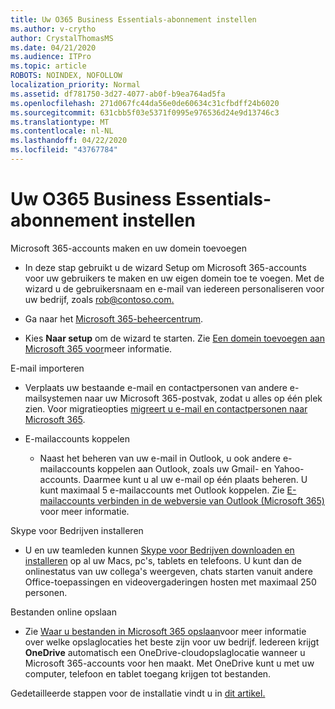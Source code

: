 ```yaml
---
title: Uw O365 Business Essentials-abonnement instellen
ms.author: v-crytho
author: CrystalThomasMS
ms.date: 04/21/2020
ms.audience: ITPro
ms.topic: article
ROBOTS: NOINDEX, NOFOLLOW
localization_priority: Normal
ms.assetid: df781750-3d27-4077-ab0f-b9ea764ad5fa
ms.openlocfilehash: 271d067fc44da56e0de60634c31cfbdff24b6020
ms.sourcegitcommit: 631cbb5f03e5371f0995e976536d24e9d13746c3
ms.translationtype: MT
ms.contentlocale: nl-NL
ms.lasthandoff: 04/22/2020
ms.locfileid: "43767784"
---
```

# <a name="setting-up-your-o365-business-essentials-subscription"></a>Uw O365 Business Essentials-abonnement instellen

Microsoft 365-accounts maken en uw domein toevoegen
  
- In deze stap gebruikt u de wizard Setup om Microsoft 365-accounts voor uw gebruikers te maken en uw eigen domein toe te voegen. Met de wizard u de gebruikersnaam en e-mail van iedereen personaliseren voor uw bedrijf, zoals [rob@contoso.com.](mailto:rob@contoso.com)
    
- Ga naar het [Microsoft 365-beheercentrum](https://login.partner.microsoftonline.cn/).
    
- Kies **Naar setup** om de wizard te starten. Zie [Een domein toevoegen aan Microsoft 365 voor](https://docs.microsoft.com/office365/admin/setup/add-domain)meer informatie.
    
E-mail importeren
  
- Verplaats uw bestaande e-mail en contactpersonen van andere e-mailsystemen naar uw Microsoft 365-postvak, zodat u alles op één plek zien. Voor migratieopties [migreert u e-mail en contactpersonen naar Microsoft 365](https://docs.microsoft.com/office365/admin/setup/migrate-email-and-contacts-admin).
    
- E-mailaccounts koppelen
    
  - Naast het beheren van uw e-mail in Outlook, u ook andere e-mailaccounts koppelen aan Outlook, zoals uw Gmail- en Yahoo-accounts. Daarmee kunt u al uw e-mail op één plaats beheren. U kunt maximaal 5 e-mailaccounts met Outlook koppelen. Zie [E-mailaccounts verbinden in de webversie van Outlook (Microsoft 365)](https://support.office.com/Article/Connect-email-accounts-in-Outlook-on-the-web-Office-365-d7012ff0-924f-4f78-8aca-c3912d886c4d) voor meer informatie. 
    
Skype voor Bedrijven installeren
  
- U en uw teamleden kunnen [Skype voor Bedrijven downloaden en installeren](https://support.office.com/Article/download-and-install-Skype-for-Business-8a0d4da8-9d58-44f9-9759-5c8f340cb3fb) op al uw Macs, pc's, tablets en telefoons. U kunt dan de onlinestatus van uw collega's weergeven, chats starten vanuit andere Office-toepassingen en videovergaderingen hosten met maximaal 250 personen.  
    
Bestanden online opslaan
  
- Zie [Waar u bestanden in Microsoft 365 opslaan](https://support.office.com/article/c7c20284-bc94-47f4-9728-d28e9daf0790.aspx)voor meer informatie over welke opslaglocaties het beste zijn voor uw bedrijf. Iedereen krijgt **OneDrive** automatisch een OneDrive-cloudopslaglocatie wanneer u Microsoft 365-accounts voor hen maakt. Met OneDrive kunt u met uw computer, telefoon en tablet toegang krijgen tot bestanden. 
    
Gedetailleerde stappen voor de installatie vindt u in [dit artikel.](https://docs.microsoft.com/office365/admin/setup/setup)
  

